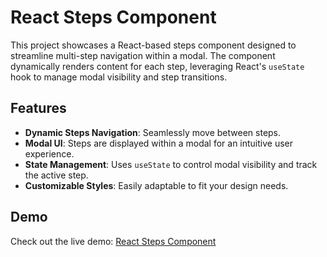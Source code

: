 # React Steps Component

This project showcases a React-based steps component designed to streamline multi-step navigation within a modal. The component dynamically renders content for each step, leveraging React's `useState` hook to manage modal visibility and step transitions.

## Features

- **Dynamic Steps Navigation**: Seamlessly move between steps.
- **Modal UI**: Steps are displayed within a modal for an intuitive user experience.
- **State Management**: Uses `useState` to control modal visibility and track the active step.
- **Customizable Styles**: Easily adaptable to fit your design needs.

## Demo

Check out the live demo: [React Steps Component](https://react-steps-component.vercel.app/)

